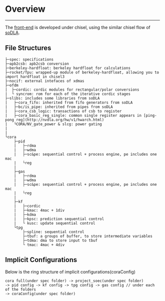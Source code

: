 
# Overview

---

The [front-end](https://github.com/coraproject/cora) is developed under chisel, using the similar chisel flow of [soDLA](https://github.com/soDLA-publishment/soDLA). 



## File Structures
```
├─spec: specifications
├─apb2csb: apb2csb conversion
├─berkeley-hardfloat: berkeley hardfloat for calculations
├─rocket/fpu: wrapped-up module of berkeley-hardfloat, allowing you to import hardfloat in chisel3
├─nocif: external intefaces of xdmas
├─ofdm
|  ├─cordic: cordic modules for rectangular/polar conversions
|  └ syncrom: rom for each of the iterative cordic stages
├─slibs: includes some libraries from soDLA
|   ├─cora_fifo: inherited from fifo generators from soDLA
|   ├─bc/is_pipe: inherited from pipes from soDLA
|   ├─cora_csb_logic: transactions of csb to register 
|   ├─cora_basic_reg_single: common single register appears in [ping-pong reg](http://nvdla.org/hw/v1/hwarch.html)
|   └CORA/NV_gate_power & slcg: power gating
|
|
└cora
    ├─pid
    |   ├─rdma
    |   ├─wdma
    |   ├─sc&pe: sequential control + process engine, pe includes one mac
    |   └reg
    |   
    ├─gas
    |   ├─rdma
    |   ├─wdma
    |   ├─sc&pe: sequential control + process engine, pe includes one mac
    |   └reg
    |  
    ├─kf
    |   ├─cordic
    |   ├─kmac: 4mac + 1div
    |   ├─kdma
    |   ├─kpsc: prediction sequential control
    |   └ kusc: update sequential control
    └tpg
        ├─spline: sequential control
        ├─tbuf: a groups of buffer, to store intermediate variables
        ├─tdma: dma to store input to tbuf
        └ tmac: 4mac + 4div
```


## Implicit Configurations

Below is the ring structure of implicit configurations(coraConfig)

```
cora full(under spec folder) -> project_soec(under spec folder) 
-> pid config -> kf config -> tpg config -> gas config // under each of the folders
-> coraConfig(under spec folder)

```
























